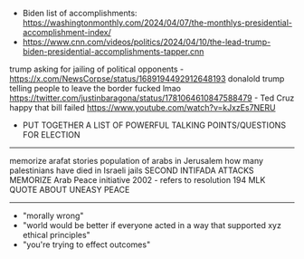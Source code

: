 - Biden list of accomplishments: https://washingtonmonthly.com/2024/04/07/the-monthlys-presidential-accomplishment-index/
- https://www.cnn.com/videos/politics/2024/04/10/the-lead-trump-biden-presidential-accomplishments-tapper.cnn


trump asking for jailing of political opponents - https://x.com/NewsCorpse/status/1689194492912648193
donalold trump telling people to leave the border fucked lmao https://twitter.com/justinbaragona/status/1781064610847588479
	- Ted Cruz happy that bill failed https://www.youtube.com/watch?v=kJxzEs7NERU


- PUT TOGETHER A LIST OF POWERFUL TALKING POINTS/QUESTIONS FOR ELECTION
__________
memorize arafat stories
population of arabs in Jerusalem
how many palestinians have died in Israeli jails
SECOND INTIFADA ATTACKS MEMORIZE
Arab Peace initiative 2002
	- refers to resolution 194
MLK QUOTE ABOUT UNEASY PEACE
__________________________
- "morally wrong"
- "world would be better if everyone acted in a way that supported xyz ethical principles"
- "you're trying to effect outcomes"